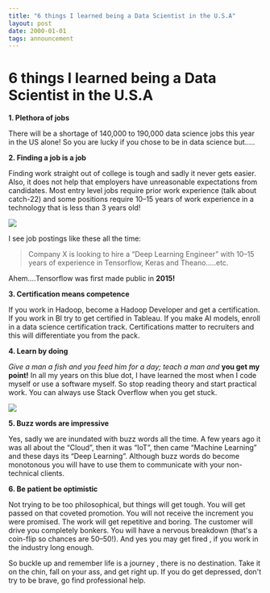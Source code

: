 ```yaml
---
title: "6 things I learned being a Data Scientist in the U.S.A"
layout: post
date: 2000-01-01
tags: announcement
---
```


# 6 things I learned being a Data Scientist in the U.S.A

**1. Plethora of jobs**

There will be a shortage of 140,000 to 190,000 data science jobs this year in
the US alone! So you are lucky if you chose to be in data science but…..

**2. Finding a job is a job**

Finding work straight out of college is tough and sadly it never gets easier.
Also, it does not help that employers have unreasonable expectations from
candidates. Most entry level jobs require prior work experience (talk about
catch-22) and some positions require 10–15 years of work experience in a
technology that is less than 3 years old!

![](https://cdn-images-1.medium.com/max/800/1*jr7fkljAX2SC-IIFqcBXBw.jpeg)

I see job postings like these all the time:

> Company X is looking to hire a “Deep Learning Engineer” with 10–15 years of
> experience in Tensorflow, Keras and Theano…..etc.

Ahem….Tensorflow was first made public in **2015!**

**3. Certification means competence**

If you work in Hadoop, become a Hadoop Developer and get a certification. If you
work in BI try to get certified in Tableau. If you make AI models, enroll in a
data science certification track. Certifications matter to recruiters and this
will differentiate you from the pack.

**4. Learn by doing**

*Give a man a fish and you feed him for a day; teach a man and* **you get my
point!** In all my years on this blue dot, I have learned the most when I code
myself or use a software myself. So stop reading theory and start practical
work. You can always use Stack Overflow when you get stuck.

![](https://cdn-images-1.medium.com/max/800/1*t7I9YgVPHSVUIFQJwMR5pg.jpeg)

**5. Buzz words are impressive**

Yes, sadly we are inundated with buzz words all the time. A few years ago it was
all about the “Cloud”, then it was “IoT”, then came “Machine Learning” and these
days its “Deep Learning”. Although buzz words do become monotonous you will have
to use them to communicate with your non-technical clients.

**6. Be patient be optimistic**

Not trying to be too philosophical, but things will get tough. You will get
passed on that coveted promotion. You will not receive the increment you were
promised. The work will get repetitive and boring. The customer will drive you
completely bonkers. You will have a nervous breakdown (that's a coin-flip so
chances are 50–50!). And yes you may get fired , if you work in the industry
long enough.

So buckle up and remember life is a journey , there is no destination. Take it
on the chin, fall on your ass, and get right up. If you do get depressed, don't
try to be brave, go find professional help.
